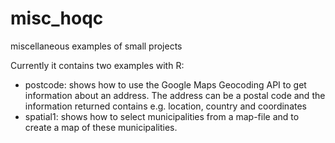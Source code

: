 # misc_hoqc
miscellaneous examples of small projects

Currently it contains two examples with R:

- postcode: shows how to use the Google Maps Geocoding API to get information about an address. The address can be a postal code and the information returned contains e.g. location, country and coordinates
- spatial1: shows how to select municipalities from a map-file and to create a map of these municipalities.
